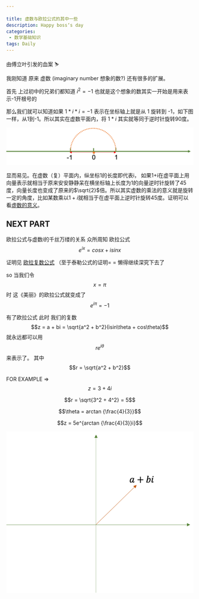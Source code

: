 ```yaml
---

title: 虚数与欧拉公式的其中一些
description: Happy boss‘s day
categories:
 - 数学基础知识
tags: Daily
---
```


由傅立叶引发的血案 :skier:

我刚知道 原来 虚数 (imaginary number 想象的数?) 还有很多的扩展。

首先 上过初中的兄弟们都知道 $i^2= -1$ 也就是这个想象的数其实一开始是用来表示-1开根号的

那么我们就可以知道如果 $1* i * i=-1$ 表示在坐标轴上就是从 1 旋转到 -1，如下图一样，从1到-1。所以其实在虚数平面内，将 $1 * i$ 其实就等同于逆时针旋转90度。

![pic1](../pic/1206/1.png)

显而易见。在虚数（复）平面内，纵坐标1的长度即代表i， 如果1+i在虚平面上用向量表示就相当于原来安安静静呆在横坐标轴上长度为1的向量逆时针旋转了45度，向量长度也变成了原来的$\sqrt{2}$倍。所以其实虚数的乘法的意义就是旋转一定的角度，比如某数乘以$1+i$就相当于在虚平面上逆时针旋转45度。证明可以看[虚数的意义](https://www.sohu.com/a/276955178_99896109)。


## NEXT PART



欧拉公式与虚数$i$的千丝万缕的关系
众所周知 欧拉公式 $$e^{ix} = cosx + isinx$$

证明见 [欧拉复数公式](https://www.shuxuele.com/algebra/eulers-formula.html) （至于泰勒公式的证明= = 懒得继续深究下去了

so 当我们令$$x=\pi$$时 这《美丽》的欧拉公式就变成了$$e^{i\pi} = -1$$ 

有了欧拉公式 此时 我们的复数 $$z = a + bi = \sqrt{a^2 + b^2}(isin\theta + cos\theta)$$ 就永远都可以用 $$r e^{i\theta}$$来表示了。  其中$$r = \sqrt{a^2 + b^2}$$

FOR EXAMPLE ⇒ $$ z=3+4i $$  

$$r = \sqrt{3^2 + 4^2} = 5$$

$$\theta = arctan {\frac{4}{3}}$$

$$z = 5e^{arctan {\frac{4}{3}}i}$$

![pic2](../pic/1206/2.png)
